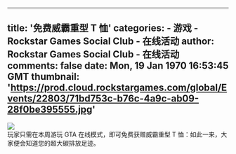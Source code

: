 
---
title: '免费威霸重型 T 恤'
categories: 
    - 游戏
    - Rockstar Games Social Club - 在线活动
author: Rockstar Games Social Club - 在线活动
comments: false
date: Mon, 19 Jan 1970 16:53:45 GMT
thumbnail: 'https://prod.cloud.rockstargames.com/global/Events/22803/71bd753c-b76c-4a9c-ab09-28f0be395555.jpg'
---

<div>   
<img src="https://prod.cloud.rockstargames.com/global/Events/22803/71bd753c-b76c-4a9c-ab09-28f0be395555.jpg" referrerpolicy="no-referrer"><br>玩家只需在本周游玩 GTA 在线模式，即可免费获赠威霸重型 T 恤：如此一来，大家便会知道您的超大碳排放足迹。  
</div>
            